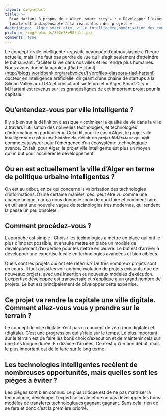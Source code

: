 ```yaml
---
layout: singlepost
title: >-
  Riad Hartani à propos de « Alger, smart city » : « Développer l’expertise
  locale est indispensable à la réalisation des projets »
description: 'Alger smart city, ville intelligente,numérisation des communes'
picture: /img/uploads/552e78e90341f.jpg
comments: true
---
```

Le concept « ville intelligente » suscite beaucoup d’enthousiasme à l’heure actuelle, mais il ne faut pas perdre de vue qu’il s’agit seulement d’atteindre le but suivant : faciliter la vie dans nos villes et les rendre plus humaines. Nous avons donné la parole à [Riad Hartani] (http://blogs.worldbank.org/arabvoices/fr/profiles-diaspora-riad-hartani) docteur en intelligence artificielle, dirigeant d’une chaîne de startups à la Silicon Valley aux USA et consultant sur le projet « Alger, Smart City ». M.Hartani est revenus sur les grandes lignes de cet important projet pour la capitale.

## Qu’entendez-vous par ville intelligente ?

Il y a bien sur la définition classique « optimiser la qualité de vie dans la ville à travers l’utilisation des nouvelles technologies, et technologies d’information en particulier ». Cela dit, pour le cas d’Alger, le projet ville intelligente est plus une histoire de définir un projet fédérateur qui agit comme catalyseur pour l’émergence d’un écosystème technologique avancé. En fait, pour Alger, le projet ville intelligente est plus un moyen qu’un but pour accélérer le développement.

## Ou en est actuellement la ville d’Alger en terme de politique urbaine intelligentes ?

On est au début, en ce qui concerne la valorisation des technologies d’informations. D’une certaine manière, ceci peut être vu comme une chance unique, car ça nous donne le choix de quoi faire et comment faire, en utilisant une nouvelle vague de technologies très modernes, qui rendent la passe un peu obsolète

## Comment procédez-vous ?


L’approche est simple : Choisir les technologies à mettre en place qui ont le plus d’impact possible, et ensuite mettre en place un modèle de développement d’expertise pour les mettre en œuvre. Le but est d’arriver à développer une expertise locale en technologies avancées et bien ciblées.

Quels sont les projets qui ont été retenus ?
De très nombreux projets sont en cours. Il faut aussi les voir comme évolution de projets existants que de nouveaux projets, avec une insertion de nouveaux modelés d’exécution. L’expertise développée est transversale et s’applique à un grand nombre de projets. Le but est principalement de développer cette expertise.

## Ce projet va rendre la capitale une ville digitale. Comment allez-vous vous y prendre sur le terrain ? 

Le concept de ville digitale n’est pas un concept de zéro (non digitale) et (digitale). C’est une progression qui s’étale sur le temps. Le plus important sur le terrain est de faire les bons choix d’exécution et de maintenir cela sur une très longue durée. En dizaine d’années. Ce n’est qu’un bon début, mais le plus important est de le faire sur le long terme.

## Les technologies intelligentes recèlent de nombreuses opportunités, mais quelles sont les pièges   à éviter ?

Les pièges sont bien connus. Le plus critique est de ne pas maitriser la technologie, développer l’expertise locale et de ne pas développer les bons modèles de transferts technologiques gagnant gagnant. Sans cela, rien de se fera et donc c’est la première priorité.
